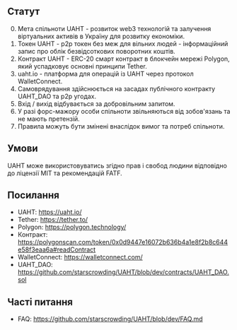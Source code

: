 ## Статут

0. Мета спільноти UAHT - розвиток web3 технологій та залучення віртуальних активів в Україну для розвитку економіки.
1. Токен UAHT - p2p токен без меж для вільних людей - інформаційний запис про облік безвідсоткових поворотних коштів.
2. Контракт UAHT - ERC-20 смарт контракт в блокчейн мережі Polygon, який успадковує основні принципи Tether.
3. uaht.io - платформа для операцій із UAHT через протокол WalletConnect.
4. Самоврядування здійснюється на засадах публічного контракту UAHT_DAO та p2p угодах.
5. Вхід / вихід відбувається за добровільним запитом.
6. У разі форс-мажору особи спільноти звільняються від зобов'язань та не мають претензій.
7. Правила можуть бути змінені внаслідок вимог та потреб спільноти.

## Умови

UAHT може використовуватись згідно прав і свобод людини відповідно до ліцензії MIT та рекомендацій FATF.

## Посилання

- UAHT: https://uaht.io/
- Tether: https://tether.to/
- Polygon: https://polygon.technology/
- Контракт: https://polygonscan.com/token/0x0d9447e16072b636b4a1e8f2b8c644e58f3eaa6a#readContract
- WalletConnect: https://walletconnect.com/
- UAHT_DAO: https://github.com/starscrowding/UAHT/blob/dev/contracts/UAHT_DAO.sol

## Часті питання

- FAQ: https://github.com/starscrowding/UAHT/blob/dev/FAQ.md
